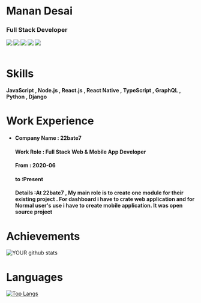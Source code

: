 # Manan Desai
### Full Stack Developer
<a href=https://www.facebook.com/manan.desai.1811/> <img align="left" src="https://img.icons8.com/color/48/000000/facebook-new.png"></img></a>


<a href=https://www.linkedin.com/feed/update/urn:li:activity:6690222609323323392/ > <img align="left" src="https://img.icons8.com/color/48/000000/linkedin.png"></img></a>


<a href=https://twitter.com/developtheweb_ > <img align="left" src="https://img.icons8.com/color/48/000000/twitter.png"></img></a>


<a href=https://www.instagram.com/_manandesai_ > <img align="left" src="https://img.icons8.com/color/48/000000/instagram-new.png"></img></a>


<a href=https://medium.com/@MananDe67590352 > <img align="left" src="https://img.icons8.com/color/48/000000/medium-monogram.png"></img></a>

<br />
<br />

# Skills

<h4>JavaScript , Node.js , React.js , React Native , TypeScript , GraphQL , Python , Django</h4>

# Work Experience

<ul>
<li><h4> Company Name : 22bate7 </h4> 
  <h4> Work Role : Full Stack Web & Mobile App Developer</h4> 
  <h4> From : 2020-06 </h4> 
  <h4> to :Present </h4> 
  <h4> Details :At 22bate7 , My main role is to create one module for their existing project . For dashboard i have to crate web application and for Normal user's use i have to create mobile application. It was open source project </h4> 
</li></ul>



# Achievements

![YOUR github stats](https://github-readme-stats.vercel.app/api?username=MananDesai54)

# Languages

[![Top Langs](https://github-readme-stats.vercel.app/api/top-langs/?username=MananDesai54&layout=compact&count_private=true)](https://github.com/anuraghazra/github-readme-stats)


